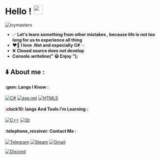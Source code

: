 # Hello ! <img src="https://raw.githubusercontent.com/MartinHeinz/MartinHeinz/master/wave.gif" width="30px">
<p align="left"> <img src="https://komarev.com/ghpvc/?username=icymasters&label=Profile%20views&color=0e75b6&style=flat" alt="icymasters" /> </p>

- :white_check_mark: **Let's learn something from other mistakes , because life is not too long for us to experience all thing**
- :heart_on_fire: **I love .Net and especially C#** :boom:
- :x: **Closed source does not develop**
- **Console.writeline(" :smiley: Enjoy ");**

## :arrow_down: About me :

<h4>:gem: Langs I Know :</h4>

[![C#](https://img.shields.io/badge/-Csharp-%233A0093?style=for-the-badge&logo=csharp&logoColor=white)](https://en.wikipedia.org/wiki/C_Sharp_(programming_language))
[![asp.net](https://img.shields.io/badge/-Asp.net-%231674AA?style=for-the-badge&logoColor=white)](https://asp.net)
[![HTML5](https://img.shields.io/badge/html5-%23E34F26.svg?style=for-the-badge&logo=html5&logoColor=white)](https://html.com)

<h4>:clock10: langs And Tools I'm Learning :</h4>

[![C++](https://img.shields.io/badge/c++-%2300599C.svg?style=for-the-badge&logo=c%2B%2B&logoColor=white)](https://en.wikipedia.org/wiki/C%2B%2B)
[![Qt](https://img.shields.io/badge/Qt-%23217346.svg?style=for-the-badge&logo=Qt&logoColor=white)](https://www.qt.io)

<h4>:telephone_receiver: Contact Me :</h4>

[![Telegram](https://img.shields.io/badge/-IcyMaster-1ca0f1?style=flat&logo=telegram&logoColor=white)](https://t.me/IcyMaster)
[![Steam](https://img.shields.io/badge/IcyMaster-dark?style=flat&logo=Steam&logoColor=dark&color=121214)](https://steamcommunity.com/id/icymaster)
[![Gmail](https://img.shields.io/badge/icymaster2020@gmail.com-white?style=flat&logo=gmail&logoColor=white&color=cb0f38)]()

[![Discord](https://discord.c99.nl/widget/theme-2/413032360930705430.png)](https://discord.com)



